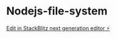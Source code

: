 # Nodejs-file-system

[Edit in StackBlitz next generation editor ⚡️](https://stackblitz.com/~/github.com/sgltech2023/Nodejs-file-system)